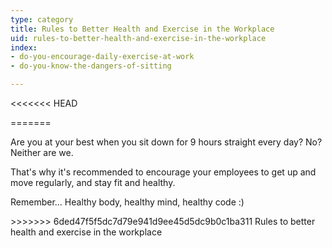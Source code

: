 ```yaml
---
type: category
title: Rules to Better Health and Exercise in the Workplace
uid: rules-to-better-health-and-exercise-in-the-workplace
index:
- do-you-encourage-daily-exercise-at-work
- do-you-know-the-dangers-of-sitting

---
```

<<<<<<< HEAD

=======
<p>Are you at your best when you sit down for 9 hours straight every day? No? Neither are we.</p><p>That's why it's recommended to encourage your employees to get up and move regularly, and stay fit and healthy.</p><p>Remember... Healthy body, healthy mind, healthy code &#58;)​​</p>
>>>>>>> 6ded47f5f5dc7d79e941d9ee45d5dc9b0c1ba311
Rules to better health and exercise in the workplace

